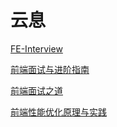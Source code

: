 # 云息

[FE-Interview](https://blog.poetries.top/FE-Interview-Questions/base/)

[前端面试与进阶指南](https://www.cxymsg.com/)

[前端面试之道](https://juejin.im/book/5bdc715fe51d454e755f75ef/section/5c024ecbf265da616a476638)

[前端性能优化原理与实践](https://juejin.im/book/5b936540f265da0a9624b04b/section/5ba9e0485188255c6b6512c1#heading-1)
